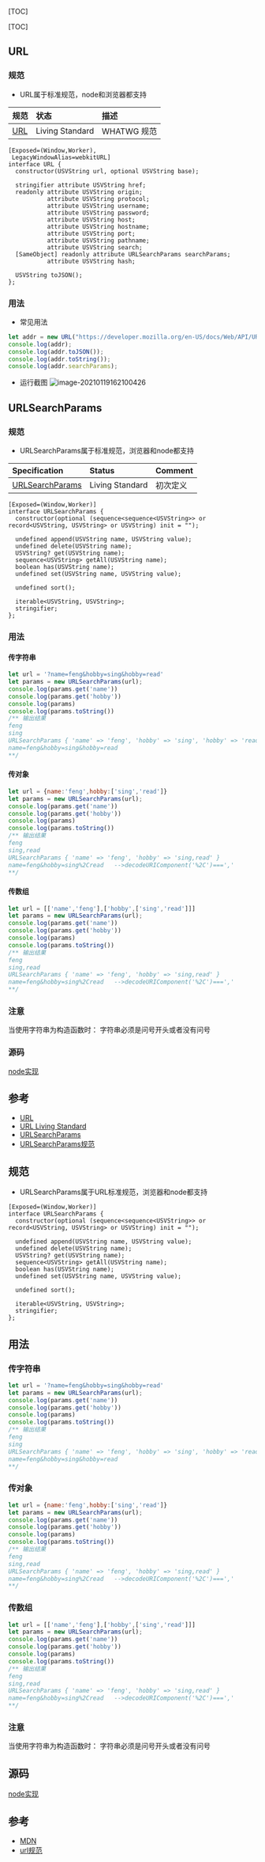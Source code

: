 [TOC]

[TOC]


## URL
### 规范
- URL属于标准规范，node和浏览器都支持

| 规范                                | 状态            | 描述        |
| :---------------------------------- | :-------------- | :---------- |
| [URL](https://url.spec.whatwg.org/) | Living Standard | WHATWG 规范 |


```IDL
[Exposed=(Window,Worker),
 LegacyWindowAlias=webkitURL]
interface URL {
  constructor(USVString url, optional USVString base);

  stringifier attribute USVString href;
  readonly attribute USVString origin;
           attribute USVString protocol;
           attribute USVString username;
           attribute USVString password;
           attribute USVString host;
           attribute USVString hostname;
           attribute USVString port;
           attribute USVString pathname;
           attribute USVString search;
  [SameObject] readonly attribute URLSearchParams searchParams;
           attribute USVString hash;

  USVString toJSON();
};
```
### 用法
- 常见用法
```javascript
let addr = new URL("https://developer.mozilla.org/en-US/docs/Web/API/URL_API?a=1&b=2&b=3");
console.log(addr);
console.log(addr.toJSON());
console.log(addr.toString());
console.log(addr.searchParams);
```
- 运行截图
  ![image-20210119162100426](https://tva1.sinaimg.cn/large/008eGmZEgy1gmt2w0m8w5j30i00ekjsv.jpg)



## URLSearchParams

### 规范
- URLSearchParams属于标准规范，浏览器和node都支持

| Specification                                                | Status          | Comment  |
| :----------------------------------------------------------- | :-------------- | :------- |
| [URLSearchParams](https://url.spec.whatwg.org/#urlsearchparams) | Living Standard | 初次定义 |
```IDL
[Exposed=(Window,Worker)]
interface URLSearchParams {
  constructor(optional (sequence<sequence<USVString>> or record<USVString, USVString> or USVString) init = "");

  undefined append(USVString name, USVString value);
  undefined delete(USVString name);
  USVString? get(USVString name);
  sequence<USVString> getAll(USVString name);
  boolean has(USVString name);
  undefined set(USVString name, USVString value);

  undefined sort();

  iterable<USVString, USVString>;
  stringifier;
};
```

### 用法
#### 传字符串
```js
let url = '?name=feng&hobby=sing&hobby=read'
let params = new URLSearchParams(url);
console.log(params.get('name'))
console.log(params.get('hobby'))
console.log(params)
console.log(params.toString())
/** 输出结果
feng
sing
URLSearchParams { 'name' => 'feng', 'hobby' => 'sing', 'hobby' => 'read' }
name=feng&hobby=sing&hobby=read
**/
```

#### 传对象
```js
let url = {name:'feng',hobby:['sing','read']}
let params = new URLSearchParams(url);
console.log(params.get('name'))
console.log(params.get('hobby'))
console.log(params)
console.log(params.toString())
/** 输出结果
feng
sing,read
URLSearchParams { 'name' => 'feng', 'hobby' => 'sing,read' }
name=feng&hobby=sing%2Cread   -->decodeURIComponent('%2C')===','
**/
```

#### 传数组
```js
let url = [['name','feng'],['hobby',['sing','read']]]
let params = new URLSearchParams(url);
console.log(params.get('name'))
console.log(params.get('hobby'))
console.log(params)
console.log(params.toString())
/** 输出结果
feng
sing,read
URLSearchParams { 'name' => 'feng', 'hobby' => 'sing,read' }
name=feng&hobby=sing%2Cread   -->decodeURIComponent('%2C')===','
**/
```
### 注意
当使用字符串为构造函数时： 字符串必须是问号开头或者没有问号

### 源码
[node实现](https://github.com/nodejs/node/tree/master/lib/internal)

## 参考
- [URL](https://developer.mozilla.org/zh-CN/docs/Web/API/URL/URL)
- [URL Living Standard](https://url.spec.whatwg.org/#constructors)
- [URLSearchParams](https://developer.mozilla.org/zh-CN/docs/Web/API/URLSearchParams?a=1607151405934)
- [URLSearchParams规范](https://url.spec.whatwg.org/#urlsearchparams)



## 规范
- URLSearchParams属于URL标准规范，浏览器和node都支持
```web-idl
[Exposed=(Window,Worker)]
interface URLSearchParams {
  constructor(optional (sequence<sequence<USVString>> or record<USVString, USVString> or USVString) init = "");

  undefined append(USVString name, USVString value);
  undefined delete(USVString name);
  USVString? get(USVString name);
  sequence<USVString> getAll(USVString name);
  boolean has(USVString name);
  undefined set(USVString name, USVString value);

  undefined sort();

  iterable<USVString, USVString>;
  stringifier;
};
```

## 用法
### 传字符串
```js
let url = '?name=feng&hobby=sing&hobby=read'
let params = new URLSearchParams(url);
console.log(params.get('name'))
console.log(params.get('hobby'))
console.log(params)
console.log(params.toString())
/** 输出结果
feng
sing
URLSearchParams { 'name' => 'feng', 'hobby' => 'sing', 'hobby' => 'read' }
name=feng&hobby=sing&hobby=read
**/
```

### 传对象
```js
let url = {name:'feng',hobby:['sing','read']}
let params = new URLSearchParams(url);
console.log(params.get('name'))
console.log(params.get('hobby'))
console.log(params)
console.log(params.toString())
/** 输出结果
feng
sing,read
URLSearchParams { 'name' => 'feng', 'hobby' => 'sing,read' }
name=feng&hobby=sing%2Cread   -->decodeURIComponent('%2C')===','
**/
```

### 传数组
```js
let url = [['name','feng'],['hobby',['sing','read']]]
let params = new URLSearchParams(url);
console.log(params.get('name'))
console.log(params.get('hobby'))
console.log(params)
console.log(params.toString())
/** 输出结果
feng
sing,read
URLSearchParams { 'name' => 'feng', 'hobby' => 'sing,read' }
name=feng&hobby=sing%2Cread   -->decodeURIComponent('%2C')===','
**/
```
### 注意
当使用字符串为构造函数时： 字符串必须是问号开头或者没有问号	

## 源码
[node实现](https://github.com/nodejs/node/tree/master/lib/internal)

## 参考
- [MDN](https://developer.mozilla.org/zh-CN/docs/Web/API/URLSearchParams?a=1607151405934)
- [url规范](https://url.spec.whatwg.org/#urlsearchparams)

